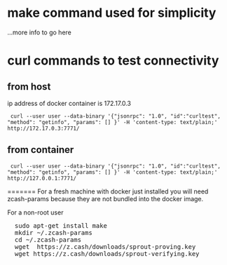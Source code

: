 # make command used for simplicity
...more info to go here

# curl commands to test connectivity
## from host
ip address of docker container is 172.17.0.3
```
 curl --user user --data-binary '{"jsonrpc": "1.0", "id":"curltest", "method": "getinfo", "params": [] }' -H 'content-type: text/plain;' http://172.17.0.3:7771/
```

## from container
```
 curl --user user --data-binary '{"jsonrpc": "1.0", "id":"curltest", "method": "getinfo", "params": [] }' -H 'content-type: text/plain;' http://127.0.0.1:7771/
```
=======
For a fresh machine with docker just installed you will need zcash-params because they are not bundled into the docker image.


For a non-root user

<pre>
  sudo apt-get install make
  mkdir ~/.zcash-params
  cd ~/.zcash-params
  wget  https://z.cash/downloads/sprout-proving.key
  wget https://z.cash/downloads/sprout-verifying.key
</pre>
